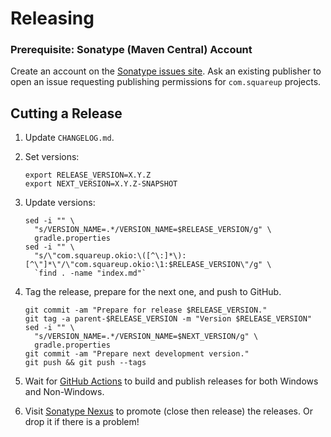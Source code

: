 Releasing
=========

### Prerequisite: Sonatype (Maven Central) Account

Create an account on the [Sonatype issues site][sonatype_issues]. Ask an existing publisher to open
an issue requesting publishing permissions for `com.squareup` projects.


Cutting a Release
-----------------

1. Update `CHANGELOG.md`.

2. Set versions:

    ```
    export RELEASE_VERSION=X.Y.Z
    export NEXT_VERSION=X.Y.Z-SNAPSHOT
    ```

3. Update versions:

    ```
    sed -i "" \
      "s/VERSION_NAME=.*/VERSION_NAME=$RELEASE_VERSION/g" \
      gradle.properties
    sed -i "" \
      "s/\"com.squareup.okio:\([^\:]*\):[^\"]*\"/\"com.squareup.okio:\1:$RELEASE_VERSION\"/g" \
      `find . -name "index.md"`
    ```

4. Tag the release, prepare for the next one, and push to GitHub.

    ```
    git commit -am "Prepare for release $RELEASE_VERSION."
    git tag -a parent-$RELEASE_VERSION -m "Version $RELEASE_VERSION"
    sed -i "" \
      "s/VERSION_NAME=.*/VERSION_NAME=$NEXT_VERSION/g" \
      gradle.properties
    git commit -am "Prepare next development version."
    git push && git push --tags
    ```

5. Wait for [GitHub Actions][github_actions] to build and publish releases for both Windows and
   Non-Windows.

6. Visit [Sonatype Nexus][sonatype_nexus] to promote (close then release) the releases. Or drop it
   if there is a problem!

 [github_actions]: https://github.com/square/okio/actions
 [sonatype_issues]: https://issues.sonatype.org/
 [sonatype_nexus]: https://oss.sonatype.org/
